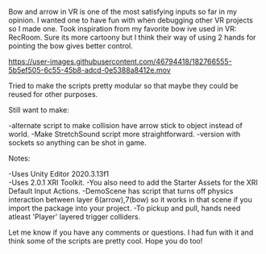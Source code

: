 Bow and arrow in VR is one of the most satisfying inputs so far in my opinion. I wanted one to have fun with when debugging other VR projects so I made one. Took inspiration from my favorite bow ive used in VR: RecRoom. Sure its more cartoony but I think their way of using 2 hands for pointing the bow gives better control.

https://user-images.githubusercontent.com/46794418/182766555-5b5ef505-6c55-45b8-adcd-0e5388a8412e.mov

Tried to make the scripts pretty modular so that maybe they could be reused for other purposes.

Still want to make:

-alternate script to make collision have arrow stick to object instead of world.
-Make StretchSound script more straightforward.
-version with sockets so anything can be shot in game.

Notes:

-Uses Unity Editor 2020.3.13f1  
-Uses 2.0.1 XRI Toolkit.
-You also need to add the Starter Assets for the XRI Default Input Actions.
-DemoScene has script that turns off physics interaction between layer 6(arrow),7(bow) so it works in that scene if you import the package into your project.
-To pickup and pull, hands need atleast 'Player' layered trigger colliders.


Let me know if you have any comments or questions. I had fun with it and think some of the scripts are pretty cool. Hope you do too!

